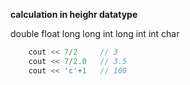 **calculation in heighr datatype**

double 
float
long long int
long int
int 
char


```cpp
    cout << 7/2     // 3
    cout << 7/2.0   // 3.5
    cout << 'c'+1   // 100
```
